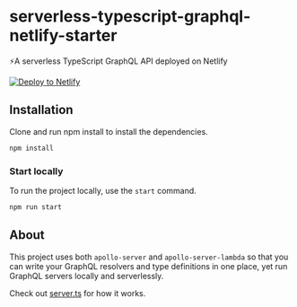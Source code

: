 # serverless-typescript-graphql-netlify-starter

⚡A serverless TypeScript GraphQL API deployed on Netlify

[![Deploy to Netlify](https://www.netlify.com/img/deploy/button.svg)](https://app.netlify.com/start/deploy?repository=https://github.com/Danny-Lenko/dl-e-clothes-api.git)

## Installation

Clone and run npm install to install the dependencies.

```bash
npm install
```

### Start locally

To run the project locally, use the `start` command.

```bash
npm run start
```

## About

This project uses both `apollo-server` and `apollo-server-lambda` so that you can write your GraphQL resolvers and type definitions in one place, yet run GraphQL servers locally and serverlessly.

Check out [server.ts](https://github.com/stemmlerjs/serverless-typescript-graphql-netlify-starter/blob/master/src/server.ts) for how it works.
